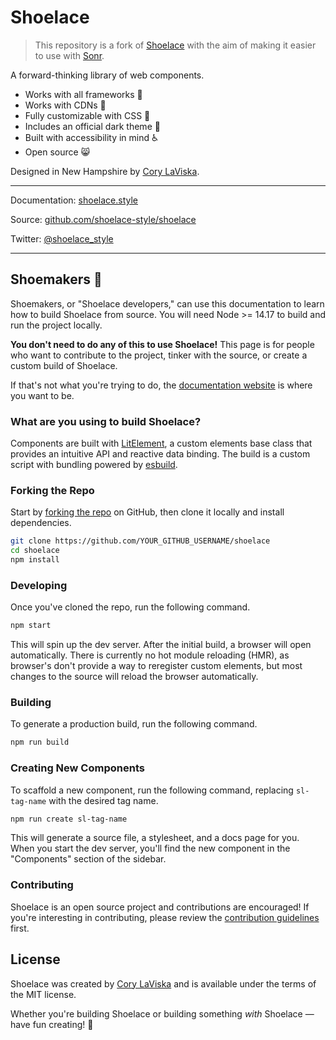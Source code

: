 # Shoelace

> This repository is a fork of [Shoelace](https://github.com/shoelace-style/shoelace) with the aim of making it easier to use with [Sonr](https://sonr.io/).

A forward-thinking library of web components.

- Works with all frameworks 🧩
- Works with CDNs 🚛
- Fully customizable with CSS 🎨
- Includes an official dark theme 🌛
- Built with accessibility in mind ♿️
- Open source 😸

Designed in New Hampshire by [Cory LaViska](https://twitter.com/claviska).

---

Documentation: [shoelace.style](https://shoelace.style)

Source: [github.com/shoelace-style/shoelace](https://github.com/shoelace-style/shoelace)

Twitter: [@shoelace_style](https://twitter.com/shoelace_style)

---

## Shoemakers 🥾

Shoemakers, or "Shoelace developers," can use this documentation to learn how to build Shoelace from source. You will need Node >= 14.17 to build and run the project locally.

**You don't need to do any of this to use Shoelace!** This page is for people who want to contribute to the project, tinker with the source, or create a custom build of Shoelace.

If that's not what you're trying to do, the [documentation website](https://shoelace.style) is where you want to be.

### What are you using to build Shoelace?

Components are built with [LitElement](https://lit-element.polymer-project.org/), a custom elements base class that provides an intuitive API and reactive data binding. The build is a custom script with bundling powered by [esbuild](https://esbuild.github.io/).

### Forking the Repo

Start by [forking the repo](https://github.com/shoelace-style/shoelace/fork) on GitHub, then clone it locally and install dependencies.

```bash
git clone https://github.com/YOUR_GITHUB_USERNAME/shoelace
cd shoelace
npm install
```

### Developing

Once you've cloned the repo, run the following command.

```bash
npm start
```

This will spin up the dev server. After the initial build, a browser will open automatically. There is currently no hot module reloading (HMR), as browser's don't provide a way to reregister custom elements, but most changes to the source will reload the browser automatically.

### Building

To generate a production build, run the following command.

```bash
npm run build
```

### Creating New Components

To scaffold a new component, run the following command, replacing `sl-tag-name` with the desired tag name.

```bash
npm run create sl-tag-name
```

This will generate a source file, a stylesheet, and a docs page for you. When you start the dev server, you'll find the new component in the "Components" section of the sidebar.

### Contributing

Shoelace is an open source project and contributions are encouraged! If you're interesting in contributing, please review the [contribution guidelines](CONTRIBUTING.md) first.

## License

Shoelace was created by [Cory LaViska](https://twitter.com/claviska) and is available under the terms of the MIT license.

Whether you're building Shoelace or building something _with_ Shoelace — have fun creating! 🥾
